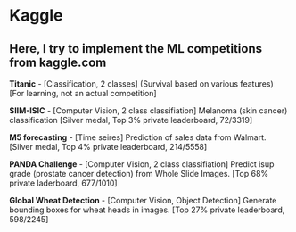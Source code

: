 # Kaggle

## Here, I try to implement the ML competitions from kaggle.com

**Titanic** - [Classification, 2 classes] (Survival based on various features) [For learning, not an actual competition]

**SIIM-ISIC** - [Computer Vision, 2 class classifiation] Melanoma (skin cancer) classification [Silver medal, Top 3% private leaderboard, 72/3319]

**M5 forecasting** - [Time seires] Prediction of sales data from Walmart. [Silver medal, Top 4% private leaderboard, 214/5558]

**PANDA Challenge** - [Computer Vision, 2 class classifiation] Predict isup grade (prostate cancer detection) from Whole Slide Images. [Top 68% private laderboard, 677/1010]

**Global Wheat Detection** - [Computer Vision, Object Detection] Generate bounding boxes for wheat heads in images. [Top 27% private leaderboard, 598/2245]
